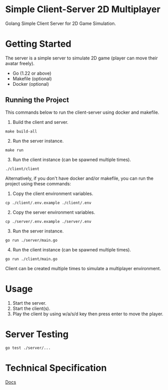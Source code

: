 # Simple Client-Server 2D Multiplayer
Golang Simple Client Server for 2D Game Simulation. 

# Getting Started
The server is a simple server to simulate 2D game (player can move their avatar freely).
- Go (1.22 or above)
- Makefile (optional)
- Docker (optional)

## Running the Project
This commands below to run the client-server using docker and makefile.
1. Build the client and server.
```shell
make build-all
```
2. Run the server instance.
```shell
make run
```        
3. Run the client instance (can be spawned multiple times).
```shell
./client/client
``` 

Alternatively, if you don't have docker and/or makefile, you can run the project using these commands:
1. Copy the client environment variables.
```shell
cp ./client/.env.example ./client/.env
```
2. Copy the server environment variables.
```shell
cp ./server/.env.example ./server/.env
```
3. Run the server instance.
```shell
go run ./server/main.go
```
4.  Run the client instance (can be spawned multiple times).
```shell
go run ./client/main.go
```

Client can be created multiple times to simulate a multiplayer environment.

# Usage
1. Start the server.
2. Start the client(s).
3. Play the client by using w/a/s/d key then press enter to move the player.

# Server Testing
```shell
go test ./server/...
```

# Technical Specification
[Docs](SPECIFICATION.md)